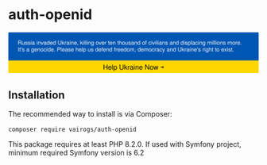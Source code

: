 # auth-openid

[![Stand With Ukraine](https://raw.githubusercontent.com/vshymanskyy/StandWithUkraine/main/banner2-direct.svg)](https://vshymanskyy.github.io/StandWithUkraine)

Installation
------------

The recommended way to install is via Composer:

```
composer require vairogs/auth-openid
```

This package requires at least PHP 8.2.0. If used with Symfony project, minimum required Symfony version is 6.2
